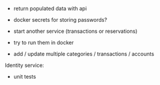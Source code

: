 * return populated data with api
* docker secrets for storing passwords?
* start another service (transactions or reservations)
* try to run them in docker 


* add / update multiple categories / transactions / accounts

Identity service:
* unit tests


